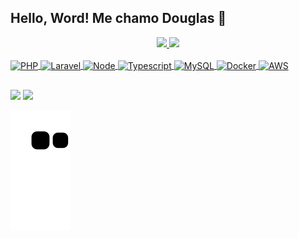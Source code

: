 
## Hello, Word! Me chamo Douglas 👋


<div align="center">
  <a href="https://github.com/devdouglasa">
  <img height="191em" src="https://github-readme-stats.vercel.app/api?username=devdouglasa&show_icons=true&theme=highcontrast&include_all_commits=true&count_private=true"/>
  <img height="191em" src="https://github-readme-stats.vercel.app/api/top-langs/?username=devdouglasa&layout=compact&langs_count=7&theme=highcontrast"/>
</div>
<div style="display: inline_block"><br>


  <img align="center" alt="PHP" height="30" width="40" src="https://cdn.jsdelivr.net/gh/devicons/devicon@latest/icons/php/php-original.svg" />
  <img align="center" alt="Laravel" height="30" width="40" src="https://cdn.jsdelivr.net/gh/devicons/devicon@latest/icons/laravel/laravel-original.svg" />
  <img align="center" alt="Node" height="30" width="40" src="https://cdn.jsdelivr.net/gh/devicons/devicon@latest/icons/nodejs/nodejs-original.svg">
  <img align="center" alt="Typescript" height="30" width="40" src="https://cdn.jsdelivr.net/gh/devicons/devicon@latest/icons/typescript/typescript-original.svg">
  <img align="center" alt="MySQL" height="30" width="40" src="https://cdn.jsdelivr.net/gh/devicons/devicon@latest/icons/mysql/mysql-original-wordmark.svg">
  <img align="center" alt="Docker" height="30" width="40" src="https://cdn.jsdelivr.net/gh/devicons/devicon@latest/icons/docker/docker-original.svg" />
  <img align="center" alt="AWS" height="30" width="40" src="https://cdn.jsdelivr.net/gh/devicons/devicon@latest/icons/amazonwebservices/amazonwebservices-plain-wordmark.svg">

</div>
  
  ##
 
<div> 
  <a href = "mailto:douglasalisson27@gmail.com"><img src="https://img.shields.io/badge/Gmail-D14836?style=for-the-badge&logo=gmail&logoColor=white" target="_blank"></a>
  <a href="https://www.linkedin.com/in/douglas-alisson-445493219" target="_blank"><img src="https://img.shields.io/badge/-LinkedIn-%230077B5?style=for-the-badge&logo=linkedin&logoColor=white" target="_blank"></a>
 
  ![Snake animation](https://github.com/devdouglasa/devdouglasa/blob/output/github-contribution-grid-snake.svg)
 
</div>
